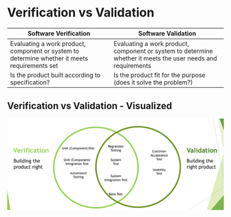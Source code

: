 # Verification vs Validation

| Software Verification                                                                         | Software Validation                                                                                          |
|-----------------------------------------------------------------------------------------------|--------------------------------------------------------------------------------------------------------------|
| Evaluating a work product, component or system to determine whether it meets requirements set | Evaluating a work product, component or system to determine whether it meets the user needs and requirements |
| Is the product built according to specification?                                              | Is the product fit for the purpose (does it solve the problem?)                                              |

## Verification vs Validation - Visualized
![image1.png](assets/image1.png)
